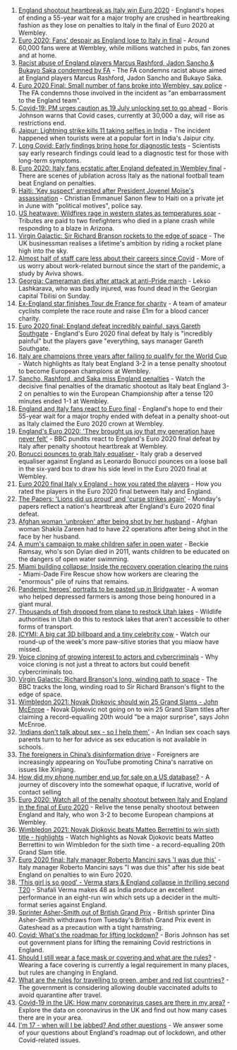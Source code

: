 1. [England shootout heartbreak as Italy win Euro 2020](https://www.bbc.co.uk/sport/football/51198762) - England's hopes of ending a 55-year wait for a major trophy are crushed in heartbreaking fashion as they lose on penalties to Italy in the final of Euro 2020 at Wembley.
2. [Euro 2020: Fans' despair as England lose to Italy in final](https://www.bbc.co.uk/news/uk-57800036) - Around 60,000 fans were at Wembley, while millions watched in pubs, fan zones and at home.
3. [Racist abuse of England players Marcus Rashford, Jadon Sancho & Bukayo Saka condemned by FA](https://www.bbc.co.uk/sport/football/57800431) - The FA condemns racist abuse aimed at England players Marcus Rashford, Jadon Sancho and Bukayo Saka.
4. [Euro 2020 Final: Small number of fans broke into Wembley, say police](https://www.bbc.co.uk/news/uk-57799271) - The FA condemns those involved in the incident as "an embarrassment to the England team".
5. [Covid-19: PM urges caution as 19 July unlocking set to go ahead](https://www.bbc.co.uk/news/uk-57797657) - Boris Johnson warns that Covid cases, currently at 30,000 a day, will rise as restrictions end.
6. [Jaipur: Lightning strike kills 11 taking selfies in India](https://www.bbc.co.uk/news/world-asia-india-57801398) - The incident happened when tourists were at a popular fort in India's Jaipur city.
7. [Long Covid: Early findings bring hope for diagnostic tests](https://www.bbc.co.uk/news/health-57776010) - Scientists say early research findings could lead to a diagnostic test for those with long-term symptoms.
8. [Euro 2020: Italy fans ecstatic after England defeated in Wembley final](https://www.bbc.co.uk/news/world-europe-57800151) - There are scenes of jubilation across Italy as the national football team beat England on penalties.
9. [Haiti: 'Key suspect' arrested after President Jovenel Moïse's assassination](https://www.bbc.co.uk/news/world-latin-america-57800152) - Christian Emmanuel Sanon flew to Haiti on a private jet in June with "political motives", police say.
10. [US heatwave: Wildfires rage in western states as temperatures soar](https://www.bbc.co.uk/news/world-us-canada-57794263) - Tributes are paid to two firefighters who died in a plane crash while responding to a blaze in Arizona.
11. [Virgin Galactic: Sir Richard Branson rockets to the edge of space](https://www.bbc.co.uk/news/science-environment-57797297) - The UK businessman realises a lifetime's ambition by riding a rocket plane high into the sky.
12. [Almost half of staff care less about their careers since Covid](https://www.bbc.co.uk/news/business-57798908) - More of us worry about work-related burnout since the start of the pandemic, a study by Aviva shows.
13. [Georgia: Cameraman dies after attack at anti-Pride march](https://www.bbc.co.uk/news/world-europe-57797467) - Lekso Lashkarava, who was badly injured, was found dead in the Georgian capital Tbilisi on Sunday.
14. [Ex-England star finishes Tour de France for charity](https://www.bbc.co.uk/news/uk-england-57798457) - A team of amateur cyclists complete the race route and raise £1m for a blood cancer charity.
15. [Euro 2020 final: England defeat incredibly painful, says Gareth Southgate](https://www.bbc.co.uk/sport/football/57800221) - England's Euro 2020 final defeat by Italy is "incredibly painful" but the players gave "everything, says manager Gareth Southgate.
16. [Italy are champions three years after failing to qualify for the World Cup  ](https://www.bbc.co.uk/sport/av/football/57799875) - Watch highlights as Italy beat England 3-2 in a tense penalty shootout to become European champions at Wembley.
17. [Sancho, Rashford, and Saka miss England penalties](https://www.bbc.co.uk/sport/av/football/57800161) - Watch the decisive final penalties of the dramatic shootout as Italy beat England 3-2 on penalties to win the European Championship after a tense 120 minutes ended 1-1 at Wembley.
18. [England and Italy fans react to Euro final](https://www.bbc.co.uk/news/uk-57798771) - England's hope to end their 55-year wait for a major trophy ended with defeat in a penalty shoot-out as Italy claimed the Euro 2020 crown at Wembley.
19. [England's Euro 2020: 'They brought us joy that my generation have never felt'](https://www.bbc.co.uk/sport/football/57800201) - BBC pundits react to England's Euro 2020 final defeat by Italy after penalty shootout heartbreak at Wembley.
20. [Bonucci pounces to grab Italy equaliser ](https://www.bbc.co.uk/sport/av/football/57799636) - Italy grab a deserved equaliser against England as Leonardo Bonucci pounces on a loose ball in the six-yard box to draw his side level in the Euro 2020 final at Wembley.
21. [Euro 2020 final Italy v England - how you rated the players](https://www.bbc.co.uk/sport/football/51199329) - How you rated the players in the Euro 2020 final between Italy and England.
22. [The Papers: 'Lions did us proud' and 'curse strikes again'](https://www.bbc.co.uk/news/blogs-the-papers-57799821) - Monday's papers reflect a nation's heartbreak after England's Euro 2020 final defeat.
23. [Afghan woman 'unbroken' after being shot by her husband](https://www.bbc.co.uk/news/world-asia-57779841) - Afghan woman Shakila Zareen had to have 22 operations after being shot in the face by her husband.
24. [A mum's campaign to make children safer in open water](https://www.bbc.co.uk/news/uk-57777429) - Beckie Ramsay, who's son Dylan died in 2011, wants children to be educated on the dangers of open water swimming.
25. [Miami building collapse: Inside the recovery operation clearing the ruins](https://www.bbc.co.uk/news/world-us-canada-57795441) - Miami-Dade Fire Rescue show how workers are clearing the "enormous" pile of ruins that remains.
26. [Pandemic heroes' portraits to be pasted up in Bridgwater](https://www.bbc.co.uk/news/uk-england-somerset-57788657) - A woman who helped depressed farmers is among those being honoured in a giant mural.
27. [Thousands of fish dropped from plane to restock Utah lakes](https://www.bbc.co.uk/news/world-us-canada-57793082) - Wildlife authorities in Utah do this to restock lakes that aren't accessible to other forms of transport.
28. [ICYMI: A big cat 3D billboard and a tiny celebrity cow](https://www.bbc.co.uk/news/world-57771740) - Watch our round-up of the week's more paw-sitive stories that you miaow have missed.
29. [Voice cloning of growing interest to actors and cybercriminals](https://www.bbc.co.uk/news/business-57761873) - Why voice cloning is not just a threat to actors but could benefit cybercriminals too.
30. [Virgin Galactic: Richard Branson's long, winding path to space](https://www.bbc.co.uk/news/science-environment-57798167) - The BBC tracks the long, winding road to Sir Richard Branson's flight to the edge of space.
31. [Wimbledon 2021: Novak Djokovic should win 25 Grand Slams - John McEnroe](https://www.bbc.co.uk/sport/tennis/57768307) - Novak Djokovic not going on to win 25 Grand Slam titles after claiming a record-equalling 20th would "be a major surprise", says John McEnroe.
32. ['Indians don't talk about sex - so I help them'](https://www.bbc.co.uk/news/stories-56838660) - An Indian sex coach says parents turn to her for advice as sex education is not available in schools.
33. [The foreigners in China’s disinformation drive](https://www.bbc.co.uk/news/world-asia-china-57780023) - Foreigners are increasingly appearing on YouTube promoting China's narrative on issues like Xinjiang.
34. [How did my phone number end up for sale on a US database?](https://www.bbc.co.uk/news/technology-57443597) - A journey of discovery into the somewhat opaque, if lucrative, world of contact selling
35. [Euro 2020: Watch all of the penalty shootout between Italy and England in the final of Euro 2020](https://www.bbc.co.uk/sport/av/football/57800393) - Relive the tense penalty shootout between England and Italy, who won 3-2 to become European champions at Wembley.
36. [Wimbledon 2021: Novak Djokovic beats Matteo Berrettini to win sixth title - highlights](https://www.bbc.co.uk/sport/av/tennis/57798311) - Watch highlights as Novak Djokovic beats Matteo Berrettini to win Wimbledon for the sixth time - a record-equalling 20th Grand Slam title.
37. [Euro 2020 final: Italy manager Roberto Mancini says 'I was due this'](https://www.bbc.co.uk/sport/football/57800386) - Italy manager Roberto Mancini says "I was due this" after his side beat England on penalties to win Euro 2020.
38. ['This girl is so good' - Verma stars & England collapse in thrilling second T20](https://www.bbc.co.uk/sport/cricket/57798277) - Shafali Verma makes 48 as India produce an excellent performance in an eight-run win which sets up a decider in the multi-format series against England.
39. [Sprinter Asher-Smith out of British Grand Prix](https://www.bbc.co.uk/sport/athletics/57797917) - British sprinter Dina Asher-Smith withdraws from Tuesday's British Grand Prix event in Gateshead as a precaution with a tight hamstring.
40. [Covid: What's the roadmap for lifting lockdown?](https://www.bbc.co.uk/news/explainers-52530518) - Boris Johnson has set out government plans for lifting the remaining Covid restrictions in England.
41. [Should I still wear a face mask or covering and what are the rules?](https://www.bbc.co.uk/news/health-51205344) - Wearing a face covering is currently a legal requirement in many places, but rules are changing in England.
42. [What are the rules for travelling to green, amber and red list countries?](https://www.bbc.co.uk/news/explainers-52544307) - The government is considering allowing double vaccinated adults to avoid quarantine after travel.
43. [Covid-19 in the UK: How many coronavirus cases are there in my area?](https://www.bbc.co.uk/news/uk-51768274) - Explore the data on coronavirus in the UK and find out how many cases there are in your area.
44. [I'm 17 - when will I be jabbed? And other questions](https://www.bbc.co.uk/news/world-asia-china-51176409) - We answer some of your questions about England's roadmap out of lockdown, and other Covid-related issues.
